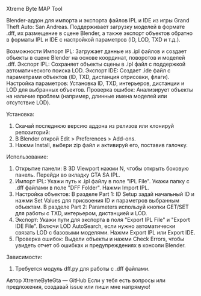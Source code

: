 Xtreme Byte MAP Tool

Blender-аддон для импорта и экспорта файлов IPL и IDE из игры Grand Theft Auto: San Andreas. Поддерживает загрузку моделей в формате .dff, их размещение в сцене Blender, а также экспорт объектов обратно в форматы IPL и IDE с настройкой параметров (ID, LOD, TXD и т.д.).

Возможности
Импорт IPL: Загружает данные из .ipl файлов и создает объекты в сцене Blender на основе координат, поворотов и моделей .dff.
Экспорт IPL: Сохраняет объекты сцены в .ipl файл с поддержкой автоматического поиска LOD.
Экспорт IDE: Создает .ide файл с параметрами объектов (ID, TXD, дистанция отрисовки, флаги).
Настройка параметров: Установка ID, TXD, интерьеров, дистанции и LOD для выбранных объектов.
Проверка ошибок: Анализирует объекты на наличие проблем (например, длинные имена моделей или отсутствие LOD).

Установка:

1. Скачай последнюю версию аддона из релизов или клонируй репозиторий:
2. В Blender открой Edit > Preferences > Add-ons.
3. Нажми Install, выбери zip файл и активируй его, поставив галочку.

Использование:

1. Открытие панели:
   В 3D Viewport нажми N, чтобы открыть боковую панель.
   Перейди во вкладку GTA SA IPL.
2. Импорт IPL:
   Укажи путь к .ipl файлу в поле "IPL File".
   Укажи папку с .dff файлами в поле "DFF Folder".
   Нажми Import IPL.
3. Настройка объектов:
   В разделе Part 1: ID Setup задай начальный ID и нажми Set Values для присвоения ID и параметров выбранным объектам.
   В разделе Part 2: Parameters используй кнопки GET/SET для работы с TXD, интерьером, дистанцией и LOD.
4. Экспорт:
   Укажи пути для экспорта в поля "Export IPL File" и "Export IDE File".
   Включи LOD AutoSearch, если нужно автоматически связать LOD с базовыми моделями.
   Нажми Export IPL или Export IDE.
5. Проверка ошибок:
   Выдели объекты и нажми Check Errors, чтобы увидеть отчет об ошибках и предупреждениях в консоли Blender.

Зависимости:
1. Требуется модуль dff.py для работы с .dff файлами.

Автор
XtremeByteGta — GitHub
Если у тебя есть вопросы или предложения, создавай issue или пиши мне напрямую!
